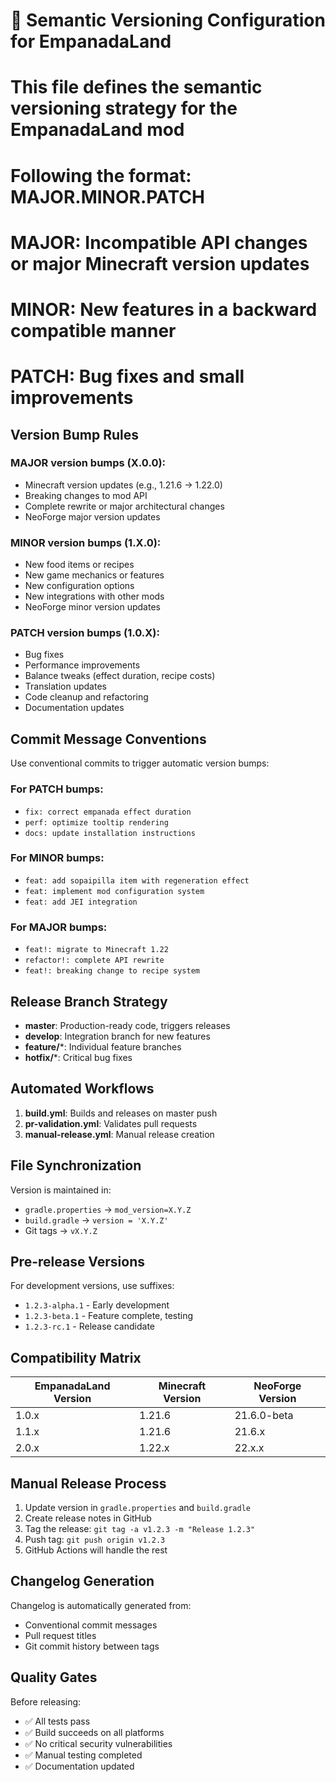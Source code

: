 # 🔖 Semantic Versioning Configuration for EmpanadaLand

# This file defines the semantic versioning strategy for the EmpanadaLand mod
# Following the format: MAJOR.MINOR.PATCH
# 
# MAJOR: Incompatible API changes or major Minecraft version updates
# MINOR: New features in a backward compatible manner
# PATCH: Bug fixes and small improvements

## Version Bump Rules

### MAJOR version bumps (X.0.0):
- Minecraft version updates (e.g., 1.21.6 → 1.22.0)
- Breaking changes to mod API
- Complete rewrite or major architectural changes
- NeoForge major version updates

### MINOR version bumps (1.X.0):
- New food items or recipes
- New game mechanics or features
- New configuration options
- New integrations with other mods
- NeoForge minor version updates

### PATCH version bumps (1.0.X):
- Bug fixes
- Performance improvements
- Balance tweaks (effect duration, recipe costs)
- Translation updates
- Code cleanup and refactoring
- Documentation updates

## Commit Message Conventions

Use conventional commits to trigger automatic version bumps:

### For PATCH bumps:
- `fix: correct empanada effect duration`
- `perf: optimize tooltip rendering`
- `docs: update installation instructions`

### For MINOR bumps:
- `feat: add sopaipilla item with regeneration effect`
- `feat: implement mod configuration system`
- `feat: add JEI integration`

### For MAJOR bumps:
- `feat!: migrate to Minecraft 1.22`
- `refactor!: complete API rewrite`
- `feat!: breaking change to recipe system`

## Release Branch Strategy

- **master**: Production-ready code, triggers releases
- **develop**: Integration branch for new features
- **feature/***: Individual feature branches
- **hotfix/***: Critical bug fixes

## Automated Workflows

1. **build.yml**: Builds and releases on master push
2. **pr-validation.yml**: Validates pull requests
3. **manual-release.yml**: Manual release creation

## File Synchronization

Version is maintained in:
- `gradle.properties` → `mod_version=X.Y.Z`
- `build.gradle` → `version = 'X.Y.Z'`
- Git tags → `vX.Y.Z`

## Pre-release Versions

For development versions, use suffixes:
- `1.2.3-alpha.1` - Early development
- `1.2.3-beta.1` - Feature complete, testing
- `1.2.3-rc.1` - Release candidate

## Compatibility Matrix

| EmpanadaLand Version | Minecraft Version | NeoForge Version |
|---------------------|-------------------|------------------|
| 1.0.x               | 1.21.6           | 21.6.0-beta      |
| 1.1.x               | 1.21.6           | 21.6.x           |
| 2.0.x               | 1.22.x           | 22.x.x           |

## Manual Release Process

1. Update version in `gradle.properties` and `build.gradle`
2. Create release notes in GitHub
3. Tag the release: `git tag -a v1.2.3 -m "Release 1.2.3"`
4. Push tag: `git push origin v1.2.3`
5. GitHub Actions will handle the rest

## Changelog Generation

Changelog is automatically generated from:
- Conventional commit messages
- Pull request titles
- Git commit history between tags

## Quality Gates

Before releasing:
- ✅ All tests pass
- ✅ Build succeeds on all platforms
- ✅ No critical security vulnerabilities
- ✅ Manual testing completed
- ✅ Documentation updated
